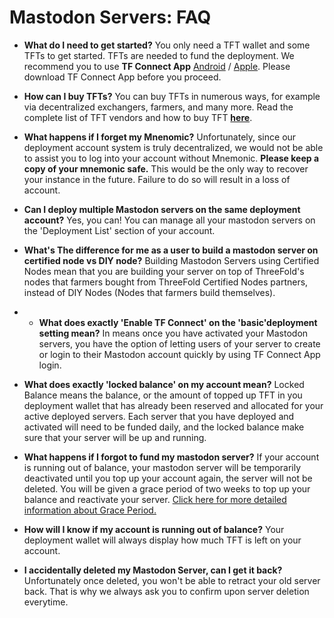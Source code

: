 # Mastodon Servers: FAQ

- **What do I need to get started?**
You only need a TFT wallet and some TFTs to get started. TFTs are needed to fund the deployment. We recommend you to use **TF Connect App** [Android](https://play.google.com/store/apps/details?id=org.jimber.threebotlogin&hl=en&gl=US&pli=1) / [Apple](https://apps.apple.com/us/app/threefold-connect/id1459845885). Please download TF Connect App before you proceed.

- **How can I buy TFTs?**
You can buy TFTs in numerous ways, for example via decentralized exchangers, farmers, and many more. Read the complete list of TFT vendors and how to buy TFT [**here**](../concepts/buying_storing_tft.md).

- **What happens if I forget my Mnenomic?**
Unfortunately, since our deployment account system is truly decentralized, we would not be able to assist you to log into your account without Mnemonic. **Please keep a copy of your mnemonic safe.** This would be the only way to recover your instance in the future. Failure to do so will result in a loss of account.

- **Can I deploy multiple Mastodon servers on the same deployment account?**
Yes, you can! You can manage all your mastodon servers on the 'Deployment List' section of your account. 

- **What's The difference for me as a user to build a mastodon server on certified node vs DIY node?**
Building Mastodon Servers using Certified Nodes mean that you are building your server on top of ThreeFold's nodes that farmers bought from ThreeFold Certified Nodes partners, instead of DIY Nodes (Nodes that farmers build themselves).

- - **What does exactly 'Enable TF Connect' on the 'basic'deployment setting mean?**
In means once you have activated your Mastodon servers, you have the option of letting users of your server to create or login to their Mastodon account quickly by using TF Connect App login.

- **What does exactly 'locked balance' on my account mean?**
Locked Balance means the balance, or the amount of topped up TFT in you deployment wallet that has already been reserved and allocated for your active deployed servers. Each server that you have deployed and activated will need to be funded daily, and the locked balance make sure that your server will be up and running.

- **What happens if I forgot to fund my mastodon server?**
If your account is running out of balance, your mastodon server will be temporarily deactivated until you top up your account again, the server will not be deleted. You will be given a grace period of two weeks to top up your balance and reactivate your server. [Click here for more detailed information about Grace Period.](../concepts/contract_grace_period.md)

- **How will I know if my account is running out of balance?**
Your deployment wallet will always display how much TFT is left on your account.

- **I accidentally deleted my Mastodon Server, can I get it back?**
Unfortunately once deleted, you won't be able to retract your old server back. That is why we always ask you to confirm upon server deletion everytime.